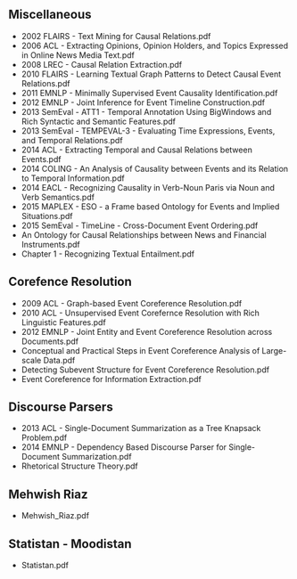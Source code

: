 Miscellaneous
-------------
* 2002 FLAIRS - Text Mining for Causal Relations.pdf
* 2006 ACL - Extracting Opinions, Opinion Holders, and Topics Expressed in Online News Media Text.pdf
* 2008 LREC - Causal Relation Extraction.pdf
* 2010 FLAIRS - Learning Textual Graph Patterns to Detect Causal Event Relations.pdf
* 2011 EMNLP - Minimally Supervised Event Causality Identification.pdf
* 2012 EMNLP - Joint Inference for Event Timeline Construction.pdf
* 2013 SemEval - ATT1 - Temporal Annotation Using BigWindows and Rich Syntactic and Semantic Features.pdf
* 2013 SemEval - TEMPEVAL-3 - Evaluating Time Expressions, Events, and Temporal Relations.pdf
* 2014 ACL - Extracting Temporal and Causal Relations between Events.pdf
* 2014 COLING - An Analysis of Causality between Events and its Relation to Temporal Information.pdf
* 2014 EACL - Recognizing Causality in Verb-Noun Paris via Noun and Verb Semantics.pdf
* 2015 MAPLEX - ESO - a Frame based Ontology for Events and Implied Situations.pdf
* 2015 SemEval - TimeLine - Cross-Document Event Ordering.pdf
* An Ontology for Causal Relationships between News and Financial Instruments.pdf
* Chapter 1 - Recognizing Textual Entailment.pdf

Corefence Resolution
--------------------
* 2009 ACL - Graph-based Event Coreference Resolution.pdf
* 2010 ACL - Unsupervised Event Corefernce Resolution with Rich Linguistic Features.pdf
* 2012 EMNLP - Joint Entity and Event Coreference Resolution across Documents.pdf
* Conceptual and Practical Steps in Event Coreference Analysis of Large-scale Data.pdf
* Detecting Subevent Structure for Event Coreference Resolution.pdf
* Event Coreference for Information Extraction.pdf

Discourse Parsers
-----------------
* 2013 ACL - Single-Document Summarization as a Tree Knapsack Problem.pdf
* 2014 EMNLP - Dependency Based Discourse Parser for Single-Document Summarization.pdf
* Rhetorical Structure Theory.pdf

Mehwish Riaz
------------
* Mehwish_Riaz.pdf

Statistan - Moodistan
---------------------
* Statistan.pdf